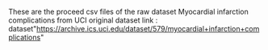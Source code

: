 These are the proceed csv files of the raw dataset Myocardial infarction complications from UCI 
original dataset link :  dataset"https://archive.ics.uci.edu/dataset/579/myocardial+infarction+complications"
